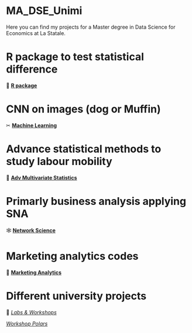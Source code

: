 # MA_DSE_Unimi
Here you can find my projects for a Master degree in Data Science for Economics at La Statale.

# R package to test statistical difference 
🔗 [**R package**](https://github.com/dariashcherbakovaaa/MA_DSE_Unimi/tree/R-course)

# CNN on images (dog or Muffin)
✂ [**Machine Learning**](https://github.com/dariashcherbakovaaa/ML_muffins-VS-chihua)

# Advance statistical methods to study labour mobility
🏁 [**Adv Multivariate Statistics**](https://github.com/dariashcherbakovaaa/MA_DSE_Unimi/tree/MultivariateStatistics)

# Primarly business analysis applying SNA
🕸 [**Network Science**](https://github.com/dariashcherbakovaaa/MA_DSE_Unimi/tree/network_science)

# Marketing analytics codes
🥞 [**Marketing Analytics**](https://github.com/dariashcherbakovaaa/MA_DSE_Unimi/tree/Marketing)

# Different university projects
👾 [*Labs & Workshops*](https://github.com/dariashcherbakovaaa/MA_DSE_Unimi/tree/LABs)

[*Workshop Polars*](https://github.com/dariashcherbakovaaa/MA_DSE_Unimi/blob/LABs/polars_workshop)
